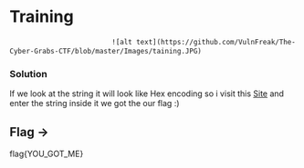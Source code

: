 # Training

                             ![alt text](https://github.com/VulnFreak/The-Cyber-Grabs-CTF/blob/master/Images/taining.JPG)

### Solution
If we look at the string it will look like Hex encoding so i visit this [Site](http://www.unit-conversion.info/texttools/hexadecimal/) and enter the string inside it 
we got the our flag :)

## Flag ->
flag{YOU_GOT_ME}

